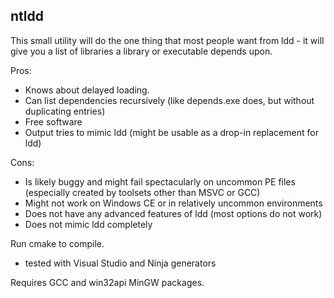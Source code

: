 ## ntldd ##

This small utility will do the one thing that most people want from ldd - it
will give you a list of libraries a library or executable depends upon.

Pros:

 * Knows about delayed loading.
 * Can list dependencies recursively (like depends.exe does, but without duplicating entries)
 * Free software
 * Output tries to mimic ldd (might be usable as a drop-in replacement for ldd)

Cons:

 * Is likely buggy and might fail spectacularly on uncommon PE files (especially created by toolsets other than MSVC or GCC)
 * Might not work on Windows CE or in relatively uncommon environments
 * Does not have any advanced features of ldd (most options do not work)
 * Does not mimic ldd completely
 
Run cmake to compile.

 * tested with Visual Studio and Ninja generators

Requires GCC and win32api MinGW packages.
